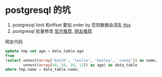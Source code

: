 # postgresql 的坑

1. postgresql  limit 和offset 要加 order by  否则数据会混乱 [this](https://www.postgresql.org/docs/current/static/queries-limit.html)
2. postgresql 批量修改 [官方推荐](https://www.postgresql.org/message-id/AANLkTi=Xy9Q7BXTy19EDbsG3YWEL46mS-FJ6VFLH+xfu@mail.gmail.com), [网友推荐](https://stackoverflow.com/questions/7019831/bulk-batch-update-upsert-in-postgresql/20224370#20224370)

网友代码
```sql
update tmp set age = data_table.age
from
(select unnest(array['keith', 'leslie', 'bexley', 'casey']) as name, 
        unnest(array[44, 50, 10, 12]) as age) as data_table
where tmp.name = data_table.name;
```

